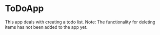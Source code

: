 # ToDoApp
This app deals with creating a todo list. Note: The functionality for deleting items has not been added to the app yet.
